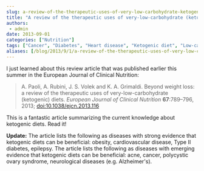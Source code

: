 ```yaml
---
slug: a-review-of-the-therapeutic-uses-of-very-low-carbohydrate-ketogenic-diets
title: "A review of the therapeutic uses of very-low-carbohydrate (ketogenic) diets"
authors:
 - admin
date: 2013-09-01
categories: ["Nutrition"]
tags: ["Cancer", "Diabetes", "Heart disease", "Ketogenic diet", "Low-carb diet"]
aliases: [/blog/2013/9/1/a-review-of-the-therapeutic-uses-of-very-low-carbohydrate-ketogenic-diets]
---
```

I just learned about this review article that was published earlier this summer in the European Journal of Clinical Nutrition:

> A. Paoli, A. Rubini, J. S. Volek and K. A. Grimaldi. Beyond weight loss: a review of the therapeutic uses of very-low-carbohydrate (ketogenic) diets. *European Journal of Clinical Nutrition* **67**:789–796, 2013; [doi:10.1038/ejcn.2013.116](https://doi.org/10.1038/ejcn.2013.116)

This is a fantastic article summarizing the current knowledge about ketogenic diets. Read it!

**Update:** The article lists the following as diseases with strong evidence that ketogenic diets can be beneficial: obesity, cardiovascular disease, Type II diabetes, epilepsy. The article lists the following as diseases with emerging evidence that ketogenic diets can be beneficial: acne, cancer, polycystic ovary syndrome, neurological diseases (e.g. Alzheimer's).
 

